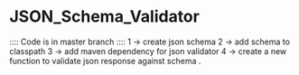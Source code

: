 # JSON_Schema_Validator
:::: Code  is in master branch ::::
1 -> create json schema
2 -> add schema to classpath
3 -> add maven dependency for json validator
4 -> create a new function to validate json response against schema .
